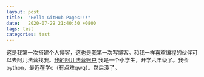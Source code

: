 ```yaml
---
layout: post
title:  "Hello GitHub Pages!!!"
date:   2020-07-29 21:40:30 +0800
tags: test
categories: test
---
```


这是我第一次搭建个人博客，这也是我第一次写博客。和我一样喜欢编程的伙伴可以去阿儿法营找我。[我的阿儿法营账户](https://www.aerfaying.com/Users/1076819)
我是一个小学生，开学六年级了。我会python，最近在学c（有点难qwq）。然后没了。
